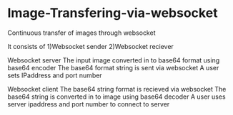 # Image-Transfering-via-websocket
Continuous transfer of images through websocket

It consists of 
1)Websocket sender
2)Websocket reciever

Websocket server
  The input image converted in to base64 format using base64 encoder
  The base64 format string is sent via websocket
  A user sets IPaddress and port number
  
  
Websocket client
  The base64 string format is recieved via websocket
  The base64 string is converted in to image using base64 decoder
  A user uses server ipaddress and port number to connect to server
  
